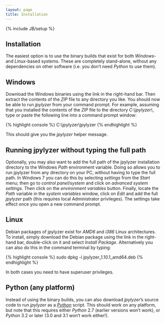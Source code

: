 ```yaml
---
layout: page
title: Installation
---
```

{% include JB/setup %}

## Installation
The easiest option is to use the binary builds that exist for both *Windows*- and *Linux*-based systems. These are completely stand-alone, without any dependencies on other software (i.e. you don&#8217;t need *Python* to use them). 

## Windows
Download the Windows binaries using the link in the right-hand bar. Then extract the contents of the *ZIP* file to any directory you like. You should now be able to run *jpylyzer* from your command prompt. For example, assuming that you installed the contents  of the *ZIP* file to the directory *C:\jpylyzer\\*, type or paste the following line into a command prompt window:

{% highlight console %}
C:\jpylyzer\jpylyzer
{% endhighlight %}

This should give you the *jpylyzer* helper message.

## Running jpylyzer without typing the full path
Optionally, you may also want to add the full path of the jpylyzer installation directory to the Windows *Path* environment variable. Doing so allows you to run jpylyzer from any directory on your PC, without having to type the full path. In Windows 7 you can do this by selecting *settings* from the *Start* menu; then go to *control panel*/*system* and click on  *advanced system settings*. Then click on the *environment variables* button. Finally, locate the *Path* variable in the *system variables* window, click on *Edit* and add the full *jpylyzer* path (this requires local Administrator privileges). The settings take effect once you open a new command prompt.

## Linux
Debian packages of jpylyzer exist for *AMD6* and *i386* Linux architectures. To install, simply download the Debian package using the link in the right-hand bar, double-click on it and select *Install Package*. Alternatively you can also do this in the command terminal by typing:

{% highlight console %}
sudo dpkg -i jpylyzer_1.10.1_amd64.deb
{% endhighlight %}

In both cases you need to have superuser privileges.

## Python (any platform)
Instead of using the binary builds, you can also download *jpylyzer*&#8217;s source code to run *jpylyzer* as a [*Python*](http://www.python.org/) script. This should work on any platform, but note that this requires either *Python* 2.7 (earlier versions won&#8217;t work), or *Python* 3.2 or later (3.0 and 3.1 won&#8217;t work either!).



